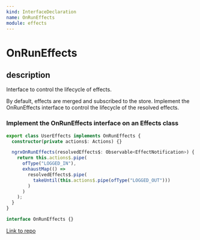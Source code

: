 ```yaml
---
kind: InterfaceDeclaration
name: OnRunEffects
module: effects
---
```


# OnRunEffects

## description

Interface to control the lifecycle of effects.

By default, effects are merged and subscribed to the store. Implement the OnRunEffects interface to control the lifecycle of the resolved effects.

### Implement the OnRunEffects interface on an Effects class

```ts
export class UserEffects implements OnRunEffects {
  constructor(private actions$: Actions) {}

  ngrxOnRunEffects(resolvedEffects$: Observable<EffectNotification>) {
    return this.actions$.pipe(
      ofType("LOGGED_IN"),
      exhaustMap(() =>
        resolvedEffects$.pipe(
          takeUntil(this.actions$.pipe(ofType("LOGGED_OUT")))
        )
      )
    );
  }
}
```

```ts
interface OnRunEffects {}
```

[Link to repo](https://github.com/ngrx/platform/blob/master/modules/effects/src/lifecycle_hooks.ts#L73-L81)
